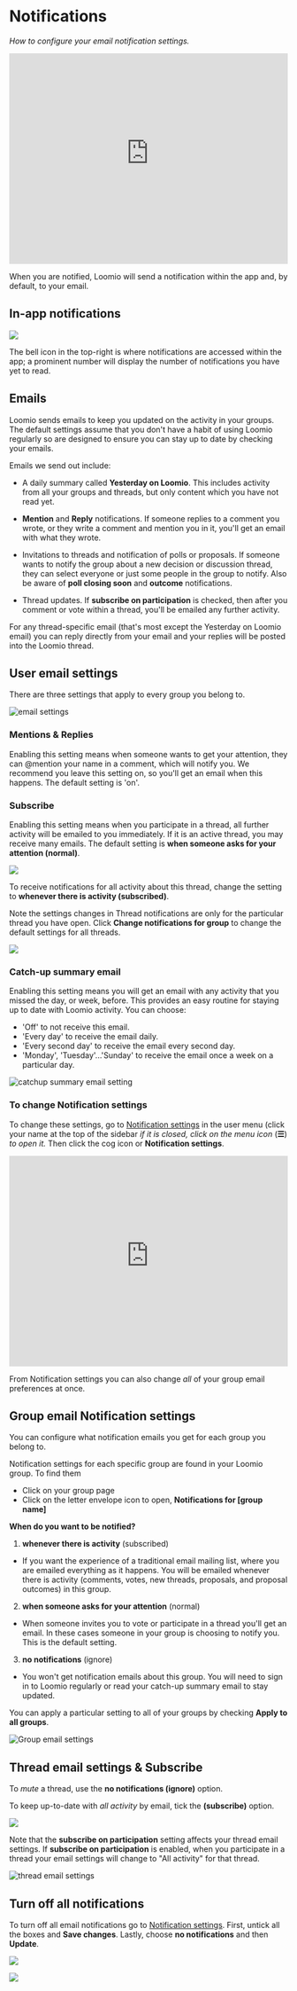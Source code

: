 # Notifications
_How to configure your email notification settings._

<iframe width="100%" height="380px" src="https://www.youtube-nocookie.com/embed/0Mb2_D74ktM?start=2?rel=0" frameborder="0" allowfullscreen></iframe>

When you are notified, Loomio will send a notification within the app and, by default, to your email.

## In-app notifications

![](notification_bell.png)

The bell icon in the top-right is where notifications are accessed within the app; a prominent number will display the number of notifications you have yet to read.

## Emails

Loomio sends emails to keep you updated on the activity in your groups. The default settings assume that you don't have a habit of using Loomio regularly so are designed to ensure you can stay up to date by checking your emails.

Emails we send out include:

- A daily summary called **Yesterday on Loomio**. This includes activity from all your groups and threads, but only content which you have not read yet.

- **Mention** and **Reply** notifications. If someone replies to a comment you wrote, or they write a comment and mention you in it, you'll get an email with what they wrote.

- Invitations to threads and notification of polls or proposals. If someone wants to notify the group about a new decision or discussion thread, they can select everyone or just some people in the group to notify. Also be aware of **poll closing soon** and **outcome** notifications.

- Thread updates. If **subscribe on participation** is checked, then after you comment or vote within a thread, you'll be emailed any further activity.

For any thread-specific email (that's most except the Yesterday on Loomio email) you can reply directly from your email and your replies will be posted into the Loomio thread.

## User email settings

There are three settings that apply to every group you belong to.

![email settings](email_settings.png)

### Mentions & Replies

Enabling this setting means when someone wants to get your attention, they can @mention your name in a comment, which will notify you. We recommend you leave this setting on, so you'll get an email when this happens. The default setting is 'on'.

### Subscribe

Enabling this setting means when you participate in a thread, all further activity will be emailed to you immediately.  If it is an active thread, you may receive many emails. The default setting is **when someone asks for your attention (normal)**.

![](thread_subscribe.png)

To receive notifications for all activity about this thread, change the setting to **whenever there is activity (subscribed)**.

Note the settings changes in Thread notifications are only for the particular thread you have open.  Click **Change notifications for group** to change the default settings for all threads.

![](thread_notifications.png)

### Catch-up summary email

Enabling this setting means you will get an email with any activity that you missed the day, or week, before. This provides an easy routine for staying up to date with Loomio activity.  You can choose:

- 'Off' to not receive this email.
- 'Every day' to receive the email daily.
- 'Every second day' to receive the email every second day.
- 'Monday', 'Tuesday'...'Sunday' to receive the email once a week on a particular day.

![catchup summary email setting](catchup_summary_email_setting.png)

### To change Notification settings

To change these settings, go to [Notification settings](https://www.loomio.com/email_preferences) in the user menu (click your name at the top of the sidebar _if it is closed, click on the menu icon_ (**☰**) _to open it._ Then click the cog icon or **Notification settings**.

<iframe width="100%" height="380px" src="https://www.youtube-nocookie.com/embed/VMhTAL5oXI8?rel=0" frameborder="0" allowfullscreen></iframe>

From Notification settings you can also change _all_ of your group email preferences at once.

## Group email Notification settings

You can configure what notification emails you get for each group you belong to.

Notification settings for each specific group are found in your Loomio group. To find them

- Click on your group page
- Click on the letter envelope icon to open, **Notifications for [group name]**

**When do you want to be notified?**

1. **whenever there is activity** (subscribed)

 - If you want the experience of a traditional email mailing list, where you are emailed everything as it happens. You will be emailed whenever there is activity (comments, votes, new threads, proposals, and proposal outcomes) in this group.

2. **when someone asks for your attention** (normal)

 - When someone invites you to vote or participate in a thread you'll get an email. In these cases someone in your group is choosing to notify you. This is the default setting.

3. **no notifications** (ignore)

 - You won't get notification emails about this group. You will need to sign in to Loomio regularly or read your catch-up summary email to stay updated.

You can apply a particular setting to all of your groups by checking **Apply to all groups**.

![Group email settings](group_email_settings.png)

## Thread email settings & Subscribe

To _mute_ a thread, use the **no notifications (ignore)** option.

To keep up-to-date with _all activity_ by email, tick the **(subscribe)** option.


![](subscribe_to_thread.png)

Note that the **subscribe on participation** setting affects your thread email settings. If **subscribe on participation** is enabled, when you participate in a thread your email settings will change to "All activity" for that thread.

![thread email settings](thread_email_settings.png)


## Turn off all notifications

To turn off all email notifications go to [Notification settings](https://www.loomio.com/email_preferences/). First, untick all the boxes and **Save changes**. Lastly, choose **no notifications** and then **Update**.

![](turn_off_all_emails_1.png)

![](turn_off_all_emails_2.png)
